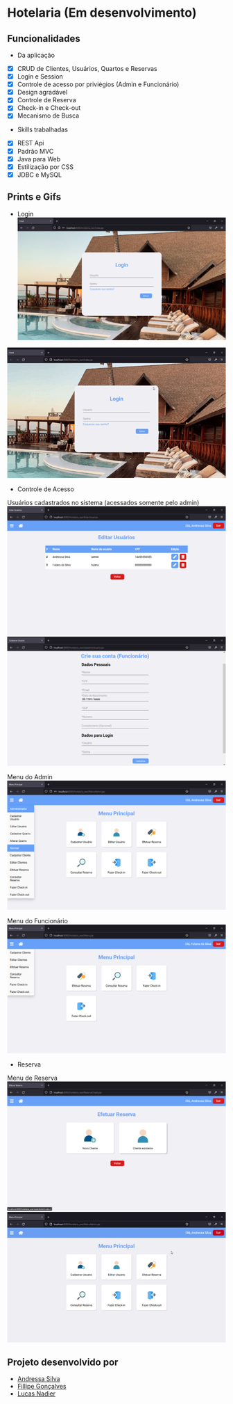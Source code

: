 # Hotelaria (Em desenvolvimento)

## Funcionalidades

- Da aplicação
- [x] CRUD de Clientes, Usuários, Quartos e Reservas
- [x] Login e Session
- [x] Controle de acesso por priviégios (Admin e Funcionário)
- [x] Design agradável
- [x] Controle de Reserva
- [x] Check-in e Check-out
- [x] Mecanismo de Busca

- Skills trabalhadas
- [x] REST Api
- [x] Padrão MVC
- [x] Java para Web
- [x] Estilização por CSS
- [x] JDBC e MySQL

## Prints e Gifs

- Login
![telalogin](prints/print4.png)

![giflogin](prints/login.gif)

- Controle de Acesso

Usuários cadastrados no sistema (acessados somente pelo admin)
![listausuarios](prints/listausers.png)
![cadastrofunc](prints/criafunc.png)

Menu do Admin
![menuadmin](prints/menuadmin.png)

Menu do Funcionário
![menufunc](prints/menufunc.png)

- Reserva

Menu de Reserva
![menureserva](prints/menureserva.png)
![reserva](prints/reserva.gif)

## Projeto desenvolvido por

* [Andressa Silva](https://github.com/auroradark)
* [Fillipe Gonçalves](https://github.com/Fillipe-GC)
* [Lucas Nadier](https://github.com/lucasnad)

  




